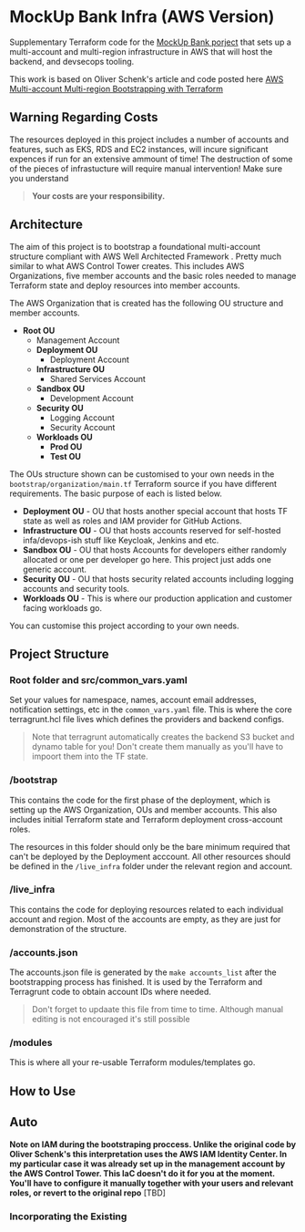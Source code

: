 # MockUp Bank Infra (AWS Version)

Supplementary Terraform code for the [MockUp Bank porject](https://h0c0b.github.io/posts/Intro/) that sets up a multi-account and multi-region infrastructure in AWS that will host the backend, and devsecops tooling.

This work is based on Oliver Schenk's article and code posted here
[AWS Multi-account Multi-region Bootstrapping with Terraform](https://medium.com/@oliver.schenk/aws-multi-account-multi-region-bootstrapping-with-terraform-39aeed097ad2)

## Warning Regarding Costs

The resources deployed in this project includes a number of accounts and features, such as EKS, RDS and EC2 instances, will incure significant expences if run for an extensive ammount of time!
The destruction of some of the pieces of infrastucture will require manual intervention! Make sure you understand

> **Your costs are your responsibility.**

## Architecture

The aim of this project is to bootstrap a foundational multi-account structure compliant with AWS Well Architected Framework . Pretty much similar to what AWS Control Tower creates. This includes AWS Organizations, five member accounts and the basic roles needed to manage Terraform state and deploy resources into member accounts.

The AWS Organization that is created has the following OU structure and member accounts.

- **Root OU**
  - Management Account
  - **Deployment OU**
    - Deployment Account
  - **Infrastructure OU**
    - Shared Services Account
  - **Sandbox OU**
    - Development Account
  - **Security OU**
    - Logging Account
    - Security Account
  - **Workloads OU**
    - **Prod OU**
    - **Test OU**

The OUs structure shown can be customised to your own needs in the `bootstrap/organization/main.tf` Terraform source if you have different requirements. The basic purpose of each is listed below.

- **Deployment OU** - OU that hosts another special account that hosts TF state as well as roles and IAM provider for GitHub Actions.
- **Infrastructure OU** - OU that hosts accounts reserved for self-hosted infa/devops-ish stuff like Keycloak, Jenkins and etc.
- **Sandbox OU** - OU that hosts Accounts for developers either randomly allocated or one per developer go here. This project just adds one generic account.
- **Security OU** - OU that hosts security related accounts including logging accounts and security tools.
- **Workloads OU** - This is where our production application and customer facing workloads go.

You can customise this project according to your own needs.

## Project Structure

### Root folder and src/common_vars.yaml

Set your values for namespace, names, account email addresses, notification settings, etc in the  `common_vars.yaml` file.
This is where the core terragrunt.hcl file lives which defines the providers and backend configs.

> Note that terragrunt automatically creates the backend S3 bucket and dynamo table for you! Don't create them manually as you'll have to impoort them into the TF state.

### /bootstrap

This contains the code for the first phase of the deployment, which is setting up the AWS Organization, OUs and member accounts. This also includes initial Terraform state and Terraform deployment cross-account roles.

The resources in this folder should only be the bare minimum required that can't be deployed by the Deployment acccount. All other resources should be defined in the `/live_infra` folder under the relevant region and account.

### /live_infra

This contains the code for deploying resources related to each individual account and region. Most of the accounts are empty, as they are just for demonstration of the structure.

### /accounts.json

The accounts.json file is generated by the `make accounts_list` after the bootstrapping process has finished. It is used by the Terraform and Terragrunt code to obtain account IDs where needed.

> Don't forget to updaate this file from time to time. Although manual editing is not encouraged it's still possible

### /modules

This is where all your re-usable Terraform modules/templates go.

## How to Use

## Auto

**Note on IAM during the bootstraping proccess. Unlike the original code by Oliver Schenk's this interpretation uses the AWS IAM Identity Center. In my particular case it was already set up in the management account by the AWS Control Tower. This IaC doesn't do it for you at the moment. You'll have to configure it manually together with your users and relevant roles, or revert to the original repo**
[TBD]

### Incorporating the Existing 
